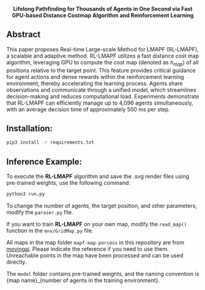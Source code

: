 <div align="center">

**Lifelong Pathfinding for Thousands of Agents in One Second via Fast GPU-based Distance Costmap Algorithm and Reinforcement Learning**

</div> 

## Abstract
This paper proposes Real-time Large-scale Method for LMAPF (RL-LMAPF), a scalable and adaptive method. RL-LMAPF utilizes a fast distance cost map algorithm, leveraging GPU to compute the cost map (denoted as $h_{map}$) of all positions relative to the target point. This feature provides critical guidance for agent actions and dense rewards within the reinforcement learning environment, thereby accelerating the learning process. Agents share observations and communicate through a unified model, which streamlines decision-making and reduces computational load. Experiments demonstrate that RL-LMAPF can efficiently manage up to 4,096 agents simultaneously, with an average decision time of approximately 500 ms per step. 

## Installation:

```bash
pip3 install -r requirements.txt
```

## Inference Example:

To execute the **RL-LMAPF** algorithm and save the .svg render files using pre-trained weights, use the following command:

```bash
python3 run.py
```

To change the number of agents, the target position, and other parameters, modify the `paraser.py` file.

If you want to train **RL-LMAPF** on your own map, modify the `read_map()` function in the `env/GridMap.py` file.

All maps in the map folder `mapf-map-porcess` in this repository are from [movingai](https://movingai.com/benchmarks/mapf.html). Please indicate the reference if you need to use them. Unreachable points in the map have been processed and can be used directly.

The `model` folder contains pre-trained weights, and the naming convention is {map name}_{number of agents in the training environment}.


<div style='display: none'>
## Citation:

```bibtex

```
</div>
